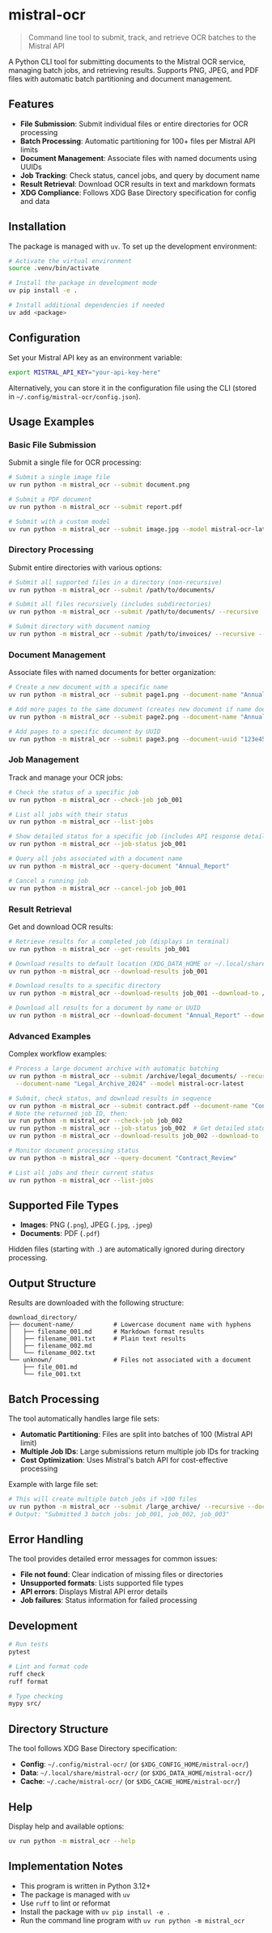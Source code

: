 # mistral-ocr

> Command line tool to submit, track, and retrieve OCR batches to the Mistral API

A Python CLI tool for submitting documents to the Mistral OCR service, managing batch jobs, and retrieving results. Supports PNG, JPEG, and PDF files with automatic batch partitioning and document management.

## Features

- **File Submission**: Submit individual files or entire directories for OCR processing
- **Batch Processing**: Automatic partitioning for 100+ files per Mistral API limits
- **Document Management**: Associate files with named documents using UUIDs
- **Job Tracking**: Check status, cancel jobs, and query by document name
- **Result Retrieval**: Download OCR results in text and markdown formats
- **XDG Compliance**: Follows XDG Base Directory specification for config and data

## Installation

The package is managed with `uv`. To set up the development environment:

```bash
# Activate the virtual environment
source .venv/bin/activate

# Install the package in development mode
uv pip install -e .

# Install additional dependencies if needed
uv add <package>
```

## Configuration

Set your Mistral API key as an environment variable:

```bash
export MISTRAL_API_KEY="your-api-key-here"
```

Alternatively, you can store it in the configuration file using the CLI (stored in `~/.config/mistral-ocr/config.json`).

## Usage Examples

### Basic File Submission

Submit a single file for OCR processing:

```bash
# Submit a single image file
uv run python -m mistral_ocr --submit document.png

# Submit a PDF document
uv run python -m mistral_ocr --submit report.pdf

# Submit with a custom model
uv run python -m mistral_ocr --submit image.jpg --model mistral-ocr-latest
```

### Directory Processing

Submit entire directories with various options:

```bash
# Submit all supported files in a directory (non-recursive)
uv run python -m mistral_ocr --submit /path/to/documents/

# Submit all files recursively (includes subdirectories)
uv run python -m mistral_ocr --submit /path/to/documents/ --recursive

# Submit directory with document naming
uv run python -m mistral_ocr --submit /path/to/invoices/ --recursive --document-name "Q4_Invoices"
```

### Document Management

Associate files with named documents for better organization:

```bash
# Create a new document with a specific name
uv run python -m mistral_ocr --submit page1.png --document-name "Annual_Report"

# Add more pages to the same document (creates new document if name doesn't exist)
uv run python -m mistral_ocr --submit page2.png --document-name "Annual_Report"

# Add pages to a specific document by UUID
uv run python -m mistral_ocr --submit page3.png --document-uuid "123e4567-e89b-12d3-a456-426614174000"
```

### Job Management

Track and manage your OCR jobs:

```bash
# Check the status of a specific job
uv run python -m mistral_ocr --check-job job_001

# List all jobs with their status
uv run python -m mistral_ocr --list-jobs

# Show detailed status for a specific job (includes API response details)
uv run python -m mistral_ocr --job-status job_001

# Query all jobs associated with a document name
uv run python -m mistral_ocr --query-document "Annual_Report"

# Cancel a running job
uv run python -m mistral_ocr --cancel-job job_001
```

### Result Retrieval

Get and download OCR results:

```bash
# Retrieve results for a completed job (displays in terminal)
uv run python -m mistral_ocr --get-results job_001

# Download results to default location (XDG_DATA_HOME or ~/.local/share/mistral-ocr/)
uv run python -m mistral_ocr --download-results job_001

# Download results to a specific directory
uv run python -m mistral_ocr --download-results job_001 --download-to /path/to/save/results/

# Download all results for a document by name or UUID
uv run python -m mistral_ocr --download-document "Annual_Report" --download-to /path/to/save/
```

### Advanced Examples

Complex workflow examples:

```bash
# Process a large document archive with automatic batching
uv run python -m mistral_ocr --submit /archive/legal_documents/ --recursive \
  --document-name "Legal_Archive_2024" --model mistral-ocr-latest

# Submit, check status, and download results in sequence
uv run python -m mistral_ocr --submit contract.pdf --document-name "Contract_Review"
# Note the returned job ID, then:
uv run python -m mistral_ocr --check-job job_002
uv run python -m mistral_ocr --job-status job_002  # Get detailed status information
uv run python -m mistral_ocr --download-results job_002 --download-to ./processed_contracts/

# Monitor document processing status
uv run python -m mistral_ocr --query-document "Contract_Review"

# List all jobs and their current status
uv run python -m mistral_ocr --list-jobs
```

## Supported File Types

- **Images**: PNG (`.png`), JPEG (`.jpg`, `.jpeg`)
- **Documents**: PDF (`.pdf`)

Hidden files (starting with `.`) are automatically ignored during directory processing.

## Output Structure

Results are downloaded with the following structure:

```
download_directory/
├── document-name/           # Lowercase document name with hyphens
│   ├── filename_001.md      # Markdown format results
│   ├── filename_001.txt     # Plain text results
│   ├── filename_002.md
│   └── filename_002.txt
└── unknown/                 # Files not associated with a document
    ├── file_001.md
    └── file_001.txt
```

## Batch Processing

The tool automatically handles large file sets:

- **Automatic Partitioning**: Files are split into batches of 100 (Mistral API limit)
- **Multiple Job IDs**: Large submissions return multiple job IDs for tracking
- **Cost Optimization**: Uses Mistral's batch API for cost-effective processing

Example with large file set:

```bash
# This will create multiple batch jobs if >100 files
uv run python -m mistral_ocr --submit /large_archive/ --recursive --document-name "Archive_2024"
# Output: "Submitted 3 batch jobs: job_001, job_002, job_003"
```

## Error Handling

The tool provides detailed error messages for common issues:

- **File not found**: Clear indication of missing files or directories
- **Unsupported formats**: Lists supported file types
- **API errors**: Displays Mistral API error details
- **Job failures**: Status information for failed processing

## Development

```bash
# Run tests
pytest

# Lint and format code
ruff check
ruff format

# Type checking
mypy src/
```

## Directory Structure

The tool follows XDG Base Directory specification:

- **Config**: `~/.config/mistral-ocr/` (or `$XDG_CONFIG_HOME/mistral-ocr/`)
- **Data**: `~/.local/share/mistral-ocr/` (or `$XDG_DATA_HOME/mistral-ocr/`)
- **Cache**: `~/.cache/mistral-ocr/` (or `$XDG_CACHE_HOME/mistral-ocr/`)

## Help

Display help and available options:

```bash
uv run python -m mistral_ocr --help
```

## Implementation Notes

- This program is written in Python 3.12+
- The package is managed with `uv`
- Use `ruff` to lint or reformat
- Install the package with `uv pip install -e .`
- Run the command line program with `uv run python -m mistral_ocr`